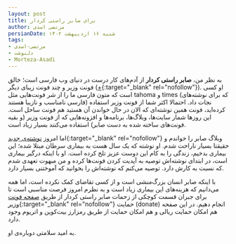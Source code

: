 ```yaml
---
layout: post
title: برای صابر راستی کردار
author: مرتضی اسدی
persianDate: شنبه ۱۶ اردیبهشت ۱۴۰۲
tags:
- مرتضی-اسدی
- دلنوشت
- Morteza-Asadi
---
```

به نظر من، **صابر راستی کردار** از آدم‌های کار درست در دنیای وب فارسی است؛ خالق فونت وزیر و چند فونت زیبای دیگر ([+](https://rastikerdar.github.io){:target="_blank" rel="nofollow"}). او کسی است که متون فارسی ما را از شر فونت‌هایی مثل tahoma و times (که برای نوشته‌های فارسی نامناسب و نازیبا هستند) نجات داد. احتمالا اکثر شما از فونت وزیر استفاده کرده‌اید، فونت همین نوشته‌ای که الان در حال خواندن آن هستید هم فونت ساحل است. این روزها شمار سایت‌ها، وبلاگ‌ها، برنامه‌ها و افزونه‌هایی که از فونت وزیر (و بقیه فونت‌های ساخته شده به دست صابر) استفاده می‌کنند بسیار زیاد است.


اما امروز [نوشته‌ی جدید](https://rastikerdar.blog.ir/1402/02/15/%D8%B2%D9%86%D8%AF%DA%AF%DB%8C-%D8%A8%D8%A7-%D8%B3%D8%B1%D8%B7%D8%A7%D9%86){:target="_blank" rel="nofollow"} وبلاگ صابر را خواندم و  حقیقتا بسیار ناراحت شدم. او نوشته که یک سال هست به بیماری سرطان مبتلا شده؛ این بیماری بدخیم، زندگی را به کام این دوست عزیز تلخ کرده است. او با اینکه درگیر بیماری است، در ابتدای نوشته‌اش توصیه به آپدیت کردن فونت‌ها کرده و من مبهوت تعهدی شدم که نسبت به کارش دارد. توصیه می‌کنم که نوشته‌اش را بخوانید که آموختنی بسیار دارد.

با اینکه صابر انسان بزرگ‌منشی است و از کسی تقاضای کمک نکرده است، اما همه می‌دانیم که هزینه‌های این بیماری زیاد است و به نظرم امروز فرصت مناسبی است تا برای جبران قسمت کوچکی از زحمات صابر راستی کردار از طریق [صفحه فونت وزیر](https://rastikerdar.github.io/vazirmatn){:target="_blank" rel="nofollow"} حمایت (donate) انجام دهیم. در این صفحه هم امکان حمایت ریالی و هم امکان حمایت از طریق رمزارز بیت‌کوین و اتریوم وجود دارد.

به امید سلامتی دوباره‌ی او.
